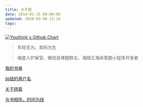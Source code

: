 ```yaml
---
title: 关于我
date: 2014-01-15 00:00:00
updated: 2020-03-09 13:24
tags:
---
```


[![Youthink`s Github Chart](http://ghchart.rshah.org/Youthink)](https://github.com/Youthink "image")

> 年轻无为，卖码为生

> 喵星人铲屎官、微信自律圈群主、海贼王海米答题小程序开发者

[我的书单](https://hufangyun.com/2016/booklist-my/)

[纠结的用户名](https://hufangyun.com/2017/username/)

[关于转载](https://hufangyun.com/2018/copyright-reprinted/)

[与书相伴，时间为线](https://hufangyun.com/2016/books-and-me/)

